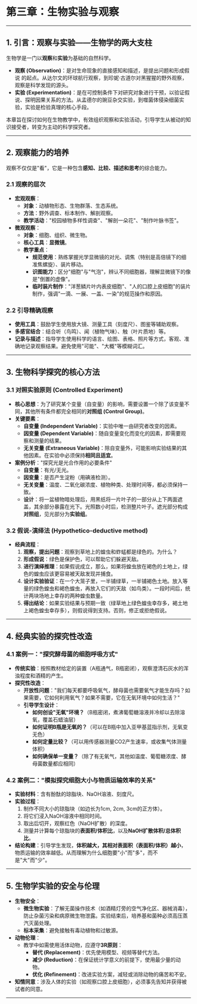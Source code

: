 # 第三章：生物实验与观察

---

## 1. 引言：观察与实验——生物学的两大支柱

生物学是一门以**观察**和**实验**为基础的自然科学。
- **观察 (Observation)**：是对生命现象的直接感知和描述，是提出问题和形成假说
的起点。从达尔文的环球航行观察，到珍妮·古道尔对黑猩猩的野外观察，观察是科学发现的源头。
- **实验 (Experimentation)**：是在可控制条件下对研究对象进行干预，以验证假说、探明因果关系的方法。从孟德尔的豌豆杂交实验，到噬菌体侵染细菌实验，实验是检验真理的核心手段。

本章旨在探讨如何在生物教学中，有效组织观察和实验活动，引导学生从被动的知识接受者，转变为主动的科学探究者。

---

## 2. 观察能力的培养

观察不仅仅是"看"，它是一种包含**感知、比较、描述和思考**的综合能力。

### 2.1 观察的层次
- **宏观观察**：
  - **对象**：动植物形态、生物群落、生态系统。
  - **方法**：野外调查、标本制作、解剖观察。
  - **教学活动**："校园植物多样性调查"、"解剖一朵花"、"制作叶脉书签"。
- **微观观察**：
  - **对象**：细胞、组织、微生物。
  - **核心工具**：**显微镜**。
  - **教学重点**：
    - **规范使用**：熟练掌握光学显微镜的对光、调焦（特别是高倍镜下的细准焦螺旋）、装片移动。
    - **识图能力**：区分"细胞"与"气泡"，辨认不同细胞器，理解显微镜下的像是"倒置的虚像"。
    - **临时装片制作**："洋葱鳞片叶内表皮细胞"、"人的口腔上皮细胞"的装片制作，强调"一滴、一展、一盖、一染"的规范操作和原因。

### 2.2 引导精确观察
- **使用工具**：鼓励学生使用放大镜、测量工具（刻度尺）、图鉴等辅助观察。
- **多感官结合**：结合听（鸟鸣）、闻（植物气味）、触（叶片质地）等。
- **记录与描述**：指导学生使用科学的语言、绘图、表格、照片等方式，客观、准确地记录观察结果。避免使用"可能"、"大概"等模糊词汇。

---

## 3. 生物科学探究的核心方法

### 3.1 对照实验原则 (Controlled Experiment)
- **核心思想**：为了研究某个变量（自变量）的影响，需要设置一个除了该变量不同，其他所有条件都完全相同的**对照组 (Control Group)**。
- **关键要素**：
  - **自变量 (Independent Variable)**：实验中唯一由研究者改变的因素。
  - **因变量 (Dependent Variable)**：随自变量变化而变化的因素，即需要观察和测量的结果。
  - **无关变量 (Extraneous Variable)**：除自变量外，可能影响实验结果的其他因素。在实验中必须保持**相同且适宜**。
- **案例分析**："探究光是光合作用的必要条件"
  - **自变量**：有光/无光。
  - **因变量**：是否产生淀粉（用碘液检测）。
  - **无关变量**：温度、二氧化碳浓度、植物种类、处理时间等，都必须保持一致。
  - **设计**：将一盆植物暗处理后，用黑纸将一片叶子的一部分从上下两面遮盖，其余部分暴露在光下。光照数小时后，检测整片叶子。遮光部分构成**对照组**，见光部分为**实验组**。

### 3.2 假说-演绎法 (Hypothetico-deductive method)
- **经典流程**：
  1.  **观察，提出问题**：观察到草地上的蝗虫和蚱蜢都是绿色的。为什么？
  2.  **形成假说**：绿色是保护色，可以帮助它们躲避天敌。
  3.  **进行演绎推理**：如果假说成立，那么，如果将蝗虫放在褐色的土地上，绿色的蝗虫应该更容易被天敌发现并捕食。
  4.  **设计实验验证**：在一个大笼子里，一半铺绿草，一半铺褐色土地。放入等量的绿色蝗虫和褐色蝗虫，再放入它们的天敌（如鸟类）。一段时间后，统计两块场地上幸存的两种蝗虫数量。
  5.  **得出结论**：如果实验结果与预期一致（绿草地上绿色蝗虫幸存多，褐土地上褐色蝗虫幸存多），则假说得到支持。否则，修正或拒绝假说。

---

## 4. 经典实验的探究性改造

### 4.1 案例一："探究酵母菌的细胞呼吸方式"
- **传统实验**：按照教材给定的装置（A瓶通气，B瓶密闭），观察澄清石灰水的浑浊程度和酒精的产生。
- **探究性改造**：
  - **开放性问题**："我们每天都要呼吸氧气，酵母菌也需要氧气才能生存吗？如果需要，它如何利用氧气？如果不需要，它在无氧环境中如何生活？"
  - **引导学生设计**：
    - **如何创设"无氧"环境？**（B瓶密闭，煮沸葡萄糖溶液并冷却以去除溶氧，覆盖石蜡油层）
    - **如何证明B瓶是无氧的？**（可以在B瓶中加入亚甲基蓝指示剂，无氧变无色）
    - **如何定量比较？**（可以用传感器测量CO2产生速率，或收集气体测量体积）
    - **如何确保单一变量？**（除了有无氧气，其他如温度、葡萄糖浓度、酵母菌数量都应相同）

### 4.2 案例二："模拟探究细胞大小与物质运输效率的关系"
- **实验材料**：含有酚酞的琼脂块、NaOH溶液、刻度尺。
- **实验过程**：
  1.  制作不同大小的琼脂块（如边长为1cm, 2cm, 3cm的正方体）。
  2.  将它们浸入NaOH溶液中相同时间。
  3.  取出后切开，观察红色（NaOH扩散）的深度。
  4.  测量并计算每个琼脂块的**表面积/体积比**，以及**NaOH扩散体积/总体积比**。
- **结论构建**：引导学生发现，**体积越大，其相对表面积（表面积/体积）越小**，物质运输的效率越低。从而理解为什么细胞要"小"而"多"，而不是"大"而"少"。

---

## 5. 生物学实验的安全与伦理

- **生物安全**：
  - **微生物实验**：了解无菌操作技术（如酒精灯旁的空气净化区、器械消毒），防止杂菌污染和病原微生物泄露。实验结束后，培养基和菌种必须高压蒸汽灭菌处理。
  - **标本采集**：避免接触有毒动植物和过敏源。
- **动物伦理**：
  - 教学中如需使用活体动物，应遵守**3R原则**：
    - **替代 (Replacement)**：优先使用模型、视频等替代方法。
    - **减少 (Reduction)**：在保证统计学意义的前提下，使用最少量的动物。
    - **优化 (Refinement)**：改进实验方案，减轻或消除动物的痛苦和不安。
- **知情同意**：涉及人体的实验（如观察口腔上皮细胞），必须事先告知并获得被试者的同意。

--- 